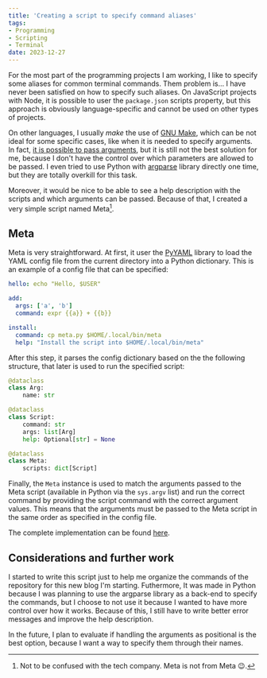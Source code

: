 ```yaml
---
title: 'Creating a script to specify command aliases'
tags:
- Programming
- Scripting
- Terminal
date: 2023-12-27
---
```


For the most part of the programming projects I am working, I like to specify some aliases for common terminal commands. Them problem is... I have never been satisfied on how to specify such aliases. On JavaScript projects with Node, it is possible to user the `package.json` scripts property, but this approach is obviously language-specific and cannot be used on other types of projects.

On other languages, I usually _make_ the use of [GNU Make](https://www.gnu.org/software/make/), which can be not ideal for some specific cases, like when it is needed to specify arguments. In fact, [it is possible to pass arguments](https://stackoverflow.com/questions/2826029/passing-additional-variables-from-command-line-to-make), but it is still not the best solution for me, because I don't have the control over which parameters are allowed to be passed. I even tried to use Python with [argparse](https://docs.python.org/3/library/argparse.html) library directly one time, but they are totally overkill for this task.

Moreover, it would be nice to be able to see a help description with the scripts and which arguments can be passed. Because of that, I created a very simple script named Meta[^meta].

## Meta

Meta is very straightforward. At first, it user the [PyYAML](https://pypi.org/project/PyYAML/) library to load the YAML config file from the current directory into a Python dictionary. This is an example of a config file that can be specified:

```yaml
hello: echo "Hello, $USER"

add:
  args: ['a', 'b']
  command: expr {{a}} + {{b}}

install:
  command: cp meta.py $HOME/.local/bin/meta
  help: "Install the script into $HOME/.local/bin/meta"
```

After this step, it parses the config dictionary based on the the following structure, that later is used to run the specified script:

```python
@dataclass
class Arg:
    name: str

@dataclass
class Script:
    command: str
    args: list[Arg]
    help: Optional[str] = None

@dataclass
class Meta:
    scripts: dict[Script]
```

Finally, the `Meta` instance is used to match the arguments passed to the Meta script (available in Python via the `sys.argv` list) and run the correct command by providing the script command with the correct argument values. This means that the arguments must be passed to the Meta script in the same order as specified in the config file.

The complete implementation can be found [here](https://github.com/juanbelieni/meta/blob/main/meta.py).

## Considerations and further work

I started to write this script just to help me organize the commands of the repository for this new blog I'm starting. Futhermore, It was made in Python because I was planning to use the argparse library as a back-end to specify the commands, but I choose to not use it because I wanted to have more control over how it works. Because of this, I still have to write better error messages and improve the help description.

In the future, I plan to evaluate if handling the arguments as positional is the best option, because I want a way to specify them through their names.

[^meta]: Not to be confused with the tech company. Meta is not from Meta :wink:.
